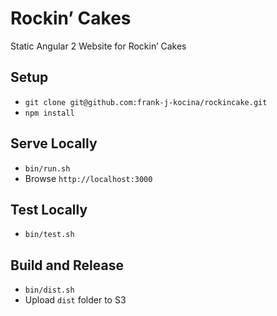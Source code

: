# Rockin’ Cakes
Static Angular 2 Website for Rockin’ Cakes

## Setup
* `git clone git@github.com:frank-j-kocina/rockincake.git`
* `npm install`

## Serve Locally
* `bin/run.sh`
* Browse `http://localhost:3000`

## Test Locally
* `bin/test.sh`

## Build and Release
* `bin/dist.sh`
* Upload `dist` folder to S3
